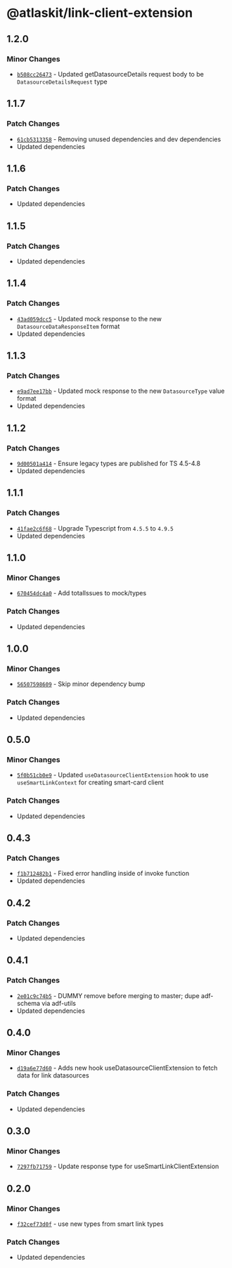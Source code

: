 # @atlaskit/link-client-extension

## 1.2.0

### Minor Changes

- [`b508cc26473`](https://bitbucket.org/atlassian/atlassian-frontend/commits/b508cc26473) - Updated getDatasourceDetails request body to be `DatasourceDetailsRequest` type

## 1.1.7

### Patch Changes

- [`61cb5313358`](https://bitbucket.org/atlassian/atlassian-frontend/commits/61cb5313358) - Removing unused dependencies and dev dependencies
- Updated dependencies

## 1.1.6

### Patch Changes

- Updated dependencies

## 1.1.5

### Patch Changes

- Updated dependencies

## 1.1.4

### Patch Changes

- [`43ad059dcc5`](https://bitbucket.org/atlassian/atlassian-frontend/commits/43ad059dcc5) - Updated mock response to the new `DatasourceDataResponseItem` format
- Updated dependencies

## 1.1.3

### Patch Changes

- [`e9ad7ee17bb`](https://bitbucket.org/atlassian/atlassian-frontend/commits/e9ad7ee17bb) - Updated mock response to the new `DatasourceType` value format
- Updated dependencies

## 1.1.2

### Patch Changes

- [`9d00501a414`](https://bitbucket.org/atlassian/atlassian-frontend/commits/9d00501a414) - Ensure legacy types are published for TS 4.5-4.8
- Updated dependencies

## 1.1.1

### Patch Changes

- [`41fae2c6f68`](https://bitbucket.org/atlassian/atlassian-frontend/commits/41fae2c6f68) - Upgrade Typescript from `4.5.5` to `4.9.5`
- Updated dependencies

## 1.1.0

### Minor Changes

- [`670454dc4a0`](https://bitbucket.org/atlassian/atlassian-frontend/commits/670454dc4a0) - Add totalIssues to mock/types

### Patch Changes

- Updated dependencies

## 1.0.0

### Minor Changes

- [`56507598609`](https://bitbucket.org/atlassian/atlassian-frontend/commits/56507598609) - Skip minor dependency bump

### Patch Changes

- Updated dependencies

## 0.5.0

### Minor Changes

- [`5f0b51cb0e9`](https://bitbucket.org/atlassian/atlassian-frontend/commits/5f0b51cb0e9) - Updated `useDatasourceClientExtension` hook to use `useSmartLinkContext` for creating smart-card client

### Patch Changes

- Updated dependencies

## 0.4.3

### Patch Changes

- [`f1b712482b1`](https://bitbucket.org/atlassian/atlassian-frontend/commits/f1b712482b1) - Fixed error handling inside of invoke function
- Updated dependencies

## 0.4.2

### Patch Changes

- Updated dependencies

## 0.4.1

### Patch Changes

- [`2e01c9c74b5`](https://bitbucket.org/atlassian/atlassian-frontend/commits/2e01c9c74b5) - DUMMY remove before merging to master; dupe adf-schema via adf-utils
- Updated dependencies

## 0.4.0

### Minor Changes

- [`d19a6e77d60`](https://bitbucket.org/atlassian/atlassian-frontend/commits/d19a6e77d60) - Adds new hook useDatasourceClientExtension to fetch data for link datasources

### Patch Changes

- Updated dependencies

## 0.3.0

### Minor Changes

- [`7297fb71759`](https://bitbucket.org/atlassian/atlassian-frontend/commits/7297fb71759) - Update response type for useSmartLinkClientExtension

## 0.2.0

### Minor Changes

- [`f32cef73d0f`](https://bitbucket.org/atlassian/atlassian-frontend/commits/f32cef73d0f) - use new types from smart link types

### Patch Changes

- Updated dependencies
